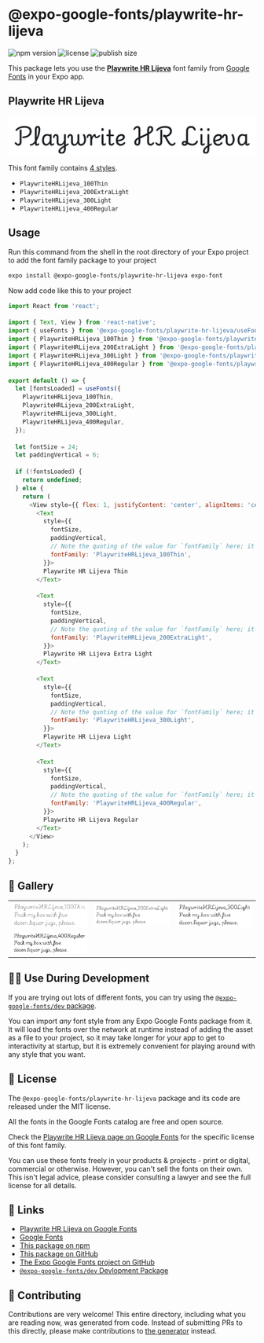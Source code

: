 # @expo-google-fonts/playwrite-hr-lijeva

![npm version](https://flat.badgen.net/npm/v/@expo-google-fonts/playwrite-hr-lijeva)
![license](https://flat.badgen.net/github/license/expo/google-fonts)
![publish size](https://flat.badgen.net/packagephobia/install/@expo-google-fonts/playwrite-hr-lijeva)

This package lets you use the [**Playwrite HR Lijeva**](https://fonts.google.com/specimen/Playwrite+HR+Lijeva) font family from [Google Fonts](https://fonts.google.com/) in your Expo app.

## Playwrite HR Lijeva

![Playwrite HR Lijeva](./font-family.png)

This font family contains [4 styles](#-gallery).

- `PlaywriteHRLijeva_100Thin`
- `PlaywriteHRLijeva_200ExtraLight`
- `PlaywriteHRLijeva_300Light`
- `PlaywriteHRLijeva_400Regular`

## Usage

Run this command from the shell in the root directory of your Expo project to add the font family package to your project
```sh
expo install @expo-google-fonts/playwrite-hr-lijeva expo-font
```

Now add code like this to your project
```js
import React from 'react';

import { Text, View } from 'react-native';
import { useFonts } from '@expo-google-fonts/playwrite-hr-lijeva/useFonts';
import { PlaywriteHRLijeva_100Thin } from '@expo-google-fonts/playwrite-hr-lijeva/100Thin';
import { PlaywriteHRLijeva_200ExtraLight } from '@expo-google-fonts/playwrite-hr-lijeva/200ExtraLight';
import { PlaywriteHRLijeva_300Light } from '@expo-google-fonts/playwrite-hr-lijeva/300Light';
import { PlaywriteHRLijeva_400Regular } from '@expo-google-fonts/playwrite-hr-lijeva/400Regular';

export default () => {
  let [fontsLoaded] = useFonts({
    PlaywriteHRLijeva_100Thin,
    PlaywriteHRLijeva_200ExtraLight,
    PlaywriteHRLijeva_300Light,
    PlaywriteHRLijeva_400Regular,
  });

  let fontSize = 24;
  let paddingVertical = 6;

  if (!fontsLoaded) {
    return undefined;
  } else {
    return (
      <View style={{ flex: 1, justifyContent: 'center', alignItems: 'center' }}>
        <Text
          style={{
            fontSize,
            paddingVertical,
            // Note the quoting of the value for `fontFamily` here; it expects a string!
            fontFamily: 'PlaywriteHRLijeva_100Thin',
          }}>
          Playwrite HR Lijeva Thin
        </Text>

        <Text
          style={{
            fontSize,
            paddingVertical,
            // Note the quoting of the value for `fontFamily` here; it expects a string!
            fontFamily: 'PlaywriteHRLijeva_200ExtraLight',
          }}>
          Playwrite HR Lijeva Extra Light
        </Text>

        <Text
          style={{
            fontSize,
            paddingVertical,
            // Note the quoting of the value for `fontFamily` here; it expects a string!
            fontFamily: 'PlaywriteHRLijeva_300Light',
          }}>
          Playwrite HR Lijeva Light
        </Text>

        <Text
          style={{
            fontSize,
            paddingVertical,
            // Note the quoting of the value for `fontFamily` here; it expects a string!
            fontFamily: 'PlaywriteHRLijeva_400Regular',
          }}>
          Playwrite HR Lijeva Regular
        </Text>
      </View>
    );
  }
};

```

## 🔡 Gallery


||||
|-|-|-|
|![PlaywriteHRLijeva_100Thin](.//100Thin/PlaywriteHRLijeva_100Thin.ttf.png)|![PlaywriteHRLijeva_200ExtraLight](.//200ExtraLight/PlaywriteHRLijeva_200ExtraLight.ttf.png)|![PlaywriteHRLijeva_300Light](.//300Light/PlaywriteHRLijeva_300Light.ttf.png)||
|![PlaywriteHRLijeva_400Regular](.//400Regular/PlaywriteHRLijeva_400Regular.ttf.png)||||


## 👩‍💻 Use During Development

If you are trying out lots of different fonts, you can try using the [`@expo-google-fonts/dev` package](https://github.com/freeboub/google-fonts/tree/master/font-packages/dev#readme).

You can import *any* font style from any Expo Google Fonts package from it. It will load the fonts
over the network at runtime instead of adding the asset as a file to your project, so it may take longer
for your app to get to interactivity at startup, but it is extremely convenient
for playing around with any style that you want.

## 📖 License

The `@expo-google-fonts/playwrite-hr-lijeva` package and its code are released under the MIT license.

All the fonts in the Google Fonts catalog are free and open source.

Check the [Playwrite HR Lijeva page on Google Fonts](https://fonts.google.com/specimen/Playwrite+HR+Lijeva) for the specific license of this font family.

You can use these fonts freely in your products & projects - print or digital, commercial or otherwise. However, you can't sell the fonts on their own. This isn't legal advice, please consider consulting a lawyer and see the full license for all details.

## 🔗 Links

- [Playwrite HR Lijeva on Google Fonts](https://fonts.google.com/specimen/Playwrite+HR+Lijeva)
- [Google Fonts](https://fonts.google.com/)
- [This package on npm](https://www.npmjs.com/package/@expo-google-fonts/playwrite-hr-lijeva)
- [This package on GitHub](https://github.com/freeboub/google-fonts/tree/master/font-packages/playwrite-hr-lijeva)
- [The Expo Google Fonts project on GitHub](https://github.com/freeboub/google-fonts)
- [`@expo-google-fonts/dev` Devlopment Package](https://github.com/freeboub/google-fonts/tree/master/font-packages/dev)

## 🤝 Contributing

Contributions are very welcome! This entire directory, including what you are reading now, was generated from code. Instead of submitting PRs to this directly, please make contributions to [the generator](https://github.com/freeboub/google-fonts/tree/master/packages/generator) instead.
